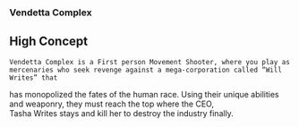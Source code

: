 ### Vendetta Complex
## High Concept
	Vendetta Complex is a First person Movement Shooter, where you play as mercenaries who seek revenge against a mega-corporation called “Will Writes” that  
  has monopolized the fates of the human race. Using their unique abilities and weaponry, they must reach the top where the CEO,  
  Tasha Writes stays and kill her to destroy the industry finally.
